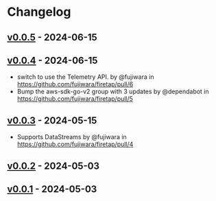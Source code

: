 # Changelog

## [v0.0.5](https://github.com/fujiwara/firetap/compare/v0.0.4...v0.0.5) - 2024-06-15

## [v0.0.4](https://github.com/fujiwara/firetap/compare/v0.0.3...v0.0.4) - 2024-06-15
- switch to use the Telemetry API. by @fujiwara in https://github.com/fujiwara/firetap/pull/6
- Bump the aws-sdk-go-v2 group with 3 updates by @dependabot in https://github.com/fujiwara/firetap/pull/5

## [v0.0.3](https://github.com/fujiwara/firetap/compare/v0.0.2...v0.0.3) - 2024-05-15
- Supports DataStreams by @fujiwara in https://github.com/fujiwara/firetap/pull/4

## [v0.0.2](https://github.com/fujiwara/firetap/compare/v0.0.1...v0.0.2) - 2024-05-03

## [v0.0.1](https://github.com/fujiwara/firetap/commits/v0.0.1) - 2024-05-03

